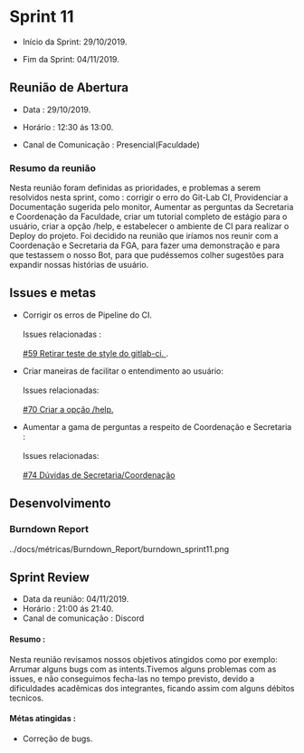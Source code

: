 

# Sprint 11

- Início da Sprint: 29/10/2019.

- Fim da Sprint: 04/11/2019.


## Reunião de Abertura

-   Data : 29/10/2019.
    
-   Horário : 12:30 ás 13:00.
    
-   Canal de Comunicação : Presencial(Faculdade)
    

 

### Resumo da reunião

Nesta reunião foram definidas as prioridades, e problemas a serem resolvidos nesta sprint, como : corrigir o erro do Git-Lab CI, Providenciar a Documentação sugerida pelo monitor, Aumentar as perguntas da Secretaria e Coordenação da Faculdade, criar um tutorial completo de estágio para o usuário, criar a opção /help, e estabelecer o ambiente de CI para realizar o Deploy do projeto. Foi decidido na reunião que iríamos nos reunir com a Coordenação e Secretaria da FGA, para fazer uma demonstração e para que testassem o nosso Bot, para que pudéssemos colher sugestões para expandir nossas histórias de usuário.


## Issues e metas

- Corrigir os erros de Pipeline do CI.<br><br>Issues relacionadas :  <br><br>[#59 Retirar teste de style do gitlab-ci. ](https://github.com/fga-eps-mds/2019.2-Chatbot-Nilo/issues/59).

- Criar maneiras de facilitar o entendimento ao usuário:<br><br>Issues relacionadas: <br><br>[#70 Criar a opção /help.](https://github.com/fga-eps-mds/2019.2-Chatbot-Nilo/issues/70)

-  Aumentar a gama de perguntas a respeito de Coordenação e Secretaria :<br><br>Issues relacionadas:<br><br>[#74 Dúvidas de Secretaria/Coordenação](https://github.com/fga-eps-mds/2019.2-Chatbot-Nilo/issues/74)
 

## Desenvolvimento


### Burndown Report

../docs/métricas/Burndown_Report/burndown_sprint11.png



## Sprint Review

  - Data da reunião: 04/11/2019.
  - Horário : 21:00 ás 21:40.
  -  Canal de comunicação : Discord

#### Resumo :  

Nesta reunião revisamos nossos objetivos atingidos como por exemplo:  Arrumar alguns bugs com as intents.Tivemos alguns problemas com as issues, e não conseguimos fecha-las no tempo previsto, devido a dificuldades acadêmicas dos integrantes, ficando assim com alguns débitos tecnicos.


#### Métas atingidas :

- Correção de bugs.


